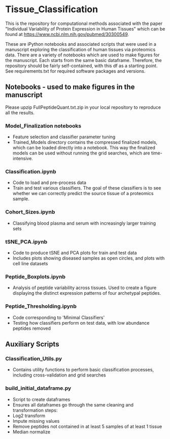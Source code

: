 # Tissue_Classification

This is the repository for computational methods associated with the paper "Individual Variability of Protein Expression in Human Tissues" which can be found at https://www.ncbi.nlm.nih.gov/pubmed/30300549.

These are iPython notebooks and associated scripts that were used in a manuscript exploring the classification of human tissues via proteomics data. There are a variety of notebooks which are used to make figures for the manuscript. Each starts from the same basic dataframe. Therefore, the repository should be fairly self-contained, with this df as a starting point. See requirements.txt for required software packages and versions.


## Notebooks - used to make figures in the manuscript
Please upzip FullPeptideQuant.txt.zip in your local repository to reproduce all the results.

### Model_Finalization notebooks
* Feature selection and classifier parameter tuning
* Trained_Models directory contains the compressed finalized models, which can be loaded directly into a notebook. This way the finalized models can be used without running the grid searches, which are time-intensive.

### Classification.ipynb
* Code to load and pre-process data
* Train and test various classifiers. The goal of these classifiers is to see whether we can correctly predict the source tissue of a proteomics sample.

### Cohort_Sizes.ipynb
* Classifying blood plasma and serum with increasingly larger training sets

### tSNE_PCA.ipynb
* Code to produce tSNE and PCA plots for train and test data
* Includes plots showing diseased samples as open circles, and plots with cell line datasets

### Peptide_Boxplots.ipynb
* Analysis of peptide variability across tissues. Used to create a figure displaying the distinct expression patterns of four archetypal peptides.

### Peptide_Thresholding.ipynb
* Code corresponding to 'Minimal Classifiers'
* Testing how classifiers perform on test data, with low abundance peptides removed


## Auxiliary Scripts
### Classification_Utils.py
* Contains utility functions to perform basic classification processes, including cross-validation and grid searches

### build_initial_dataframe.py
* Script to create dataframes
* Ensures all dataframes go through the same cleaning and transformation steps:
 * Log2 transform
 * Impute missing values
 * Remove peptides not contained in at least 5 samples of at least 1 tissue
 * Median normalize
